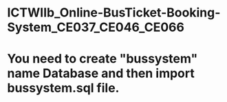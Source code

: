 # ICTWIIb_Online-BusTicket-Booking-System_CE037_CE046_CE066
# You need to create "bussystem" name Database and then import bussystem.sql file.
